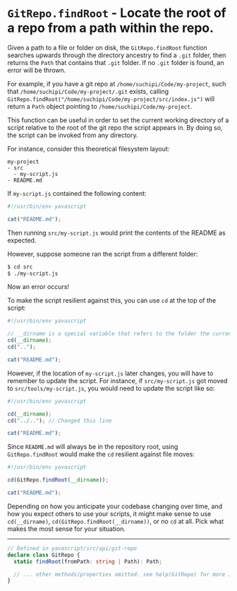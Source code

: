 # `GitRepo.findRoot` - Locate the root of a repo from a path within the repo.

Given a path to a file or folder on disk, the `GitRepo.findRoot` function searches upwards through the directory ancestry to find a `.git` folder, then returns the `Path` that contains that `.git` folder. If no `.git` folder is found, an error will be thrown.

For example, if you have a git repo at `/home/suchipi/Code/my-project`, such that `/home/suchipi/Code/my-project/.git` exists, calling `GitRepo.findRoot("/home/suchipi/Code/my-project/src/index.js")` will return a `Path` object pointing to `/home/suchipi/Code/my-project`.

This function can be useful in order to set the current working directory of a script relative to the root of the git repo the script appears in. By doing so, the script can be invoked from any directory.

For instance, consider this theoretical filesystem layout:

```
my-project
- src
  - my-script.js
- README.md
```

If `my-script.js` contained the following content:

```ts
#!/usr/bin/env yavascript

cat("README.md");
```

Then running `src/my-script.js` would print the contents of the README as expected.

However, suppose someone ran the script from a different folder:

```sh
$ cd src
$ ./my-script.js
```

Now an error occurs!

To make the script resilient against this, you can use `cd` at the top of the script:

```ts
#!/usr/bin/env yavascript

// __dirname is a special variable that refers to the folder the current script is in.
cd(__dirname);
cd("..");

cat("README.md");
```

However, if the location of `my-script.js` later changes, you will have to remember to update the script. For instance, if `src/my-script.js` got moved to `src/tools/my-script.js`, you would need to update the script like so:

```ts
#!/usr/bin/env yavascript

cd(__dirname);
cd("../.."); // Changed this line

cat("README.md");
```

Since `README.md` will always be in the repository root, using `GitRepo.findRoot` would make the `cd` resilient against file moves:

```ts
#!/usr/bin/env yavascript

cd(GitRepo.findRoot(__dirname));

cat("README.md");
```

Depending on how you anticipate your codebase changing over time, and how you expect others to use your scripts, it might make sense to use `cd(__dirname)`, `cd(GitRepo.findRoot(__dirname))`, or no `cd` at all. Pick what makes the most sense for your situation.

---

```ts
// Defined in yavascript/src/api/git-repo
declare class GitRepo {
  static findRoot(fromPath: string | Path): Path;

  // ... other methods/properties omitted. see help(GitRepo) for more info. ...
}
```
